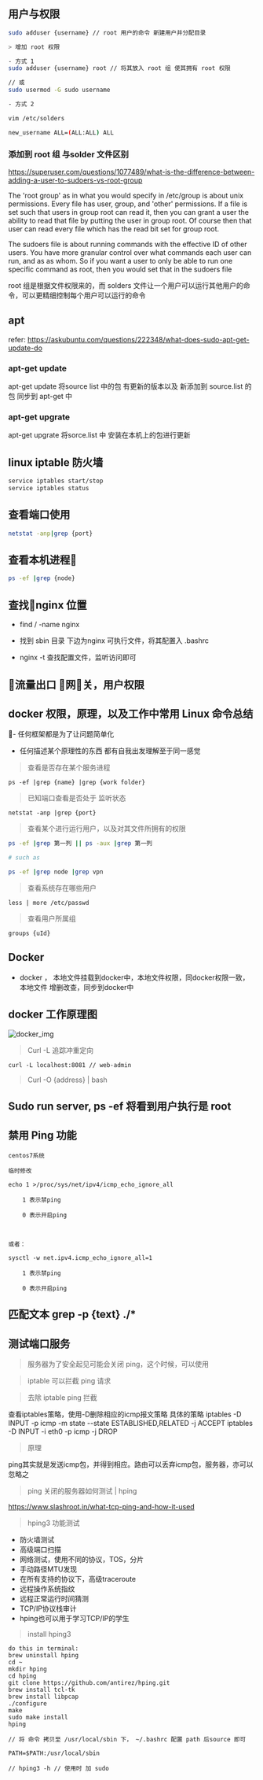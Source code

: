 
## 用户与权限

```sh
sudo adduser {username} // root 用户的命令 新建用户并分配目录

> 增加 root 权限

- 方式 1
sudo adduser {username} root // 将其放入 root 组 使其拥有 root 权限

// 或
sudo usermod -G sudo username

- 方式 2

vim /etc/solders

new_username ALL=(ALL:ALL) ALL


```

### 添加到 root 组 与solder 文件区别

https://superuser.com/questions/1077489/what-is-the-difference-between-adding-a-user-to-sudoers-vs-root-group

The 'root group' as in what you would specify in /etc/group is about unix permissions. Every file has user, group, and 'other' permissions. If a file is set such that users in group root can read it, then you can grant a user the ability to read that file by putting the user in group root. Of course then that user can read every file which has the read bit set for group root.

The sudoers file is about running commands with the effective ID of other users. You have more granular control over what commands each user can run, and as as whom. So if you want a user to only be able to run one specific command as root, then you would set that in the sudoers file

root 组是根据文件权限来的，而 solders 文件让一个用户可以运行其他用户的命令，可以更精细控制每个用户可以运行的命令

## apt

refer: https://askubuntu.com/questions/222348/what-does-sudo-apt-get-update-do

### apt-get update

apt-get update 将source list 中的包 有更新的版本以及 新添加到 source.list 的包 同步到 apt-get 中

### apt-get upgrate

apt-get upgrate 将sorce.list 中 安装在本机上的包进行更新

## linux iptable 防火墙
```sh
service iptables start/stop
service iptables status
```

## 查看端口使用

```sh
netstat -anp|grep {port}
```

## 查看本机进程

```sh
ps -ef |grep {node}
```

## 查找nginx 位置

- find / -name nginx

- 找到 sbin 目录 下边为nginx 可执行文件，将其配置入 .bashrc

- nginx -t 查找配置文件，监听访问即可

## 流量出口 网关，用户权限

## docker 权限，原理，以及工作中常用  Linux 命令总结

- 任何框架都是为了让问题简单化
- 任何描述某个原理性的东西 都有自我出发理解至于同一感觉

> 查看是否存在某个服务进程

```
ps -ef |grep {name} |grep {work folder}
```

> 已知端口查看是否处于 监听状态

```
netstat -anp |grep {port}
```

> 查看某个进行运行用户，以及对其文件所拥有的权限
```sh
ps -ef |grep 第一列 || ps -aux |grep 第一列

# such as

ps -ef |grep node |grep vpn
```

> 查看系统存在哪些用户

```
less | more /etc/passwd
```

> 查看用户所属组

```
groups {uId}
```

## Docker

- docker ， 本地文件挂载到docker中，本地文件权限，同docker权限一致，本地文件 增删改查，同步到docker中

## docker 工作原理图

![docker_img](imgs/docker.png)

> Curl -L 追踪冲重定向

```
curl -L localhost:8081 // web-admin
```

> Curl -O {address} | bash

## Sudo run server, ps -ef 将看到用户执行是 root

## 禁用 Ping 功能

```
centos7系统

临时修改

echo 1 >/proc/sys/net/ipv4/icmp_echo_ignore_all

    1 表示禁ping

    0 表示开启ping



或者：

sysctl -w net.ipv4.icmp_echo_ignore_all=1

    1 表示禁ping

    0 表示开启ping
```

## 匹配文本 grep -p {text} ./*

## 测试端口服务

> 服务器为了安全起见可能会关闭  ping，这个时候，可以使用

> iptable 可以拦截 ping 请求

> 去除 iptable ping 拦截

查看iptables策略，使用-D删除相应的icmp报文策略
具体的策略
iptables -D INPUT  -p icmp  -m state --state ESTABLISHED,RELATED -j ACCEPT
iptables -D INPUT  -i eth0 -p icmp -j DROP

> 原理

ping其实就是发送icmp包，并得到相应。路由可以丢弃icmp包，服务器，亦可以忽略之

> ping 关闭的服务器如何测试  | hping

https://www.slashroot.in/what-tcp-ping-and-how-it-used

> hping3 功能测试


- 防火墙测试
- 高级端口扫描
- 网络测试，使用不同的协议，TOS，分片
- 手动路径MTU发现
- 在所有支持的协议下，高级traceroute
- 远程操作系统指纹
- 远程正常运行时间猜测
- TCP/IP协议栈审计
- hping也可以用于学习TCP/IP的学生

> install hping3

```
do this in terminal:
brew uninstall hping
cd ~
mkdir hping
cd hping
git clone https://github.com/antirez/hping.git
brew install tcl-tk
brew install libpcap
./configure
make
sudo make install
hping

// 将 命令 拷贝至 /usr/local/sbin 下， ~/.bashrc 配置 path 后source 即可

PATH=$PATH:/usr/local/sbin

// hping3 -h // 使用时 加 sudo
```

